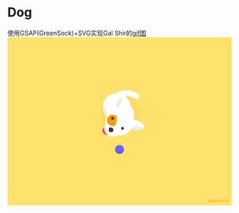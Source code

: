 # Dog

使用GSAP(GreenSock)+SVG实现Gal Shir的[gif图](https://www.uplabs.com/posts/this-is-my-dog-meshi)
![image](https://github.com/chenhongen/Dog/blob/master/dog.gif)
